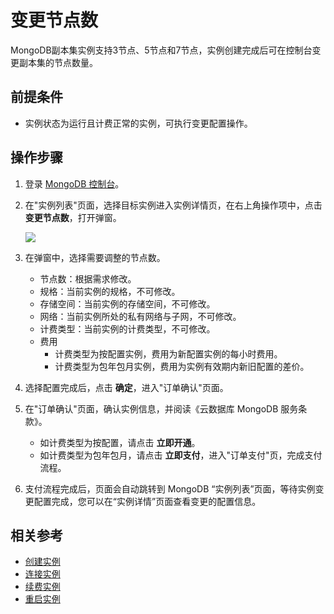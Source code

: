 # 变更节点数

MongoDB副本集实例支持3节点、5节点和7节点，实例创建完成后可在控制台变更副本集的节点数量。

## 前提条件

- 实例状态为运行且计费正常的实例，可执行变更配置操作。

## 操作步骤

1. 登录 [MongoDB 控制台](https://mongodb-console.jdcloud.com/mongodb?dataCenter=bj_02)。

2. 在"实例列表"页面，选择目标实例进入实例详情页，在右上角操作项中，点击 **变更节点数**，打开弹窗。

   ![](https://github.com/jdcloudcom/cn/blob/master/image/mongodb/mongo-109.png)

3. 在弹窗中，选择需要调整的节点数。

   - 节点数：根据需求修改。	
   - 规格：当前实例的规格，不可修改。
   - 存储空间：当前实例的存储空间，不可修改。
   - 网络：当前实例所处的私有网络与子网，不可修改。
   - 计费类型：当前实例的计费类型，不可修改。
   - 费用
     - 计费类型为按配置实例，费用为新配置实例的每小时费用。
     - 计费类型为包年包月实例，费用为实例有效期内新旧配置的差价。

4. 选择配置完成后，点击 **确定**，进入"订单确认"页面。

5. 在"订单确认"页面，确认实例信息，并阅读《云数据库 MongoDB 服务条款》。

   - 如计费类型为按配置，请点击 **立即开通**。
   - 如计费类型为包年包月，请点击 **立即支付**，进入"订单支付"页，完成支付流程。

6. 支付流程完成后，页面会自动跳转到 MongoDB “实例列表”页面，等待实例变更配置完成，您可以在“实例详情”页面查看变更的配置信息。  


## 相关参考

- [创建实例](../../Getting-Started/Create-Instance.md)
- [连接实例](../../Getting-Started/Connect-Instance.md)
- [续费实例](Renewal-Instructions.md)
- [重启实例](Restart-Instance.md)
